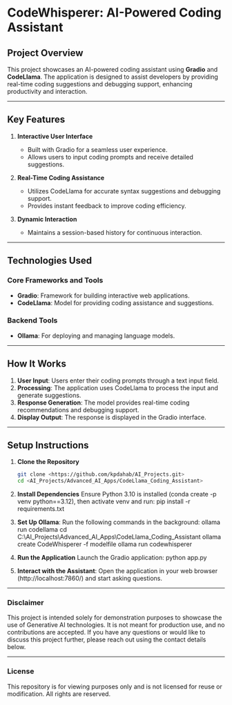 # CodeWhisperer: AI-Powered Coding Assistant

## Project Overview

This project showcases an AI-powered coding assistant using **Gradio** and **CodeLlama**. The application is designed to assist developers by providing real-time coding suggestions and debugging support, enhancing productivity and interaction.

---

## Key Features

1. **Interactive User Interface**
   - Built with Gradio for a seamless user experience.
   - Allows users to input coding prompts and receive detailed suggestions.

2. **Real-Time Coding Assistance**
   - Utilizes CodeLlama for accurate syntax suggestions and debugging support.
   - Provides instant feedback to improve coding efficiency.

3. **Dynamic Interaction**
   - Maintains a session-based history for continuous interaction.

---

## Technologies Used

### Core Frameworks and Tools
- **Gradio**: Framework for building interactive web applications.
- **CodeLlama**: Model for providing coding assistance and suggestions.

### Backend Tools
- **Ollama**: For deploying and managing language models.

---

## How It Works

1. **User Input**: Users enter their coding prompts through a text input field.
2. **Processing**: The application uses CodeLlama to process the input and generate suggestions.
3. **Response Generation**: The model provides real-time coding recommendations and debugging support.
4. **Display Output**: The response is displayed in the Gradio interface.

---

## Setup Instructions

1. **Clone the Repository**
   ```bash
   git clone <https://github.com/kpdahab/AI_Projects.git>
   cd <AI_Projects/Advanced_AI_Apps/CodeLlama_Coding_Assistant>

2.	**Install Dependencies**
   Ensure Python 3.10 is installed (conda create -p venv python==3.12), then activate venv and run:
   pip install -r requirements.txt

3.	**Set Up Ollama**: Run the following commands in the background:
   ollama run codellama
   cd C:\AI_Projects\Advanced_AI_Apps\CodeLlama_Coding_Assistant
   ollama create CodeWhisperer -f modelfile
   ollama run codewhisperer

4.	**Run the Application**
   Launch the Gradio application:
   python app.py

5.	**Interact with the Assistant**:
   Open the application in your web browser (http://localhost:7860/) and start asking questions.
   
---

### Disclaimer

This project is intended solely for demonstration purposes to showcase the use of Generative AI technologies. It is not meant for production use, and no contributions are accepted. If you have any questions or would like to discuss this project further, please reach out using the contact details below.

---

### License

This repository is for viewing purposes only and is not licensed for reuse or modification. All rights are reserved.